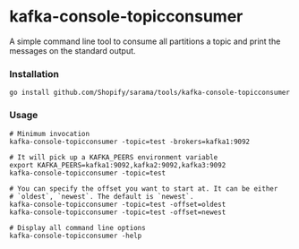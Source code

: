 # kafka-console-topicconsumer

A simple command line tool to consume all partitions a topic and print the messages
on the standard output.

### Installation

    go install github.com/Shopify/sarama/tools/kafka-console-topicconsumer

### Usage

    # Minimum invocation
    kafka-console-topicconsumer -topic=test -brokers=kafka1:9092

    # It will pick up a KAFKA_PEERS environment variable
    export KAFKA_PEERS=kafka1:9092,kafka2:9092,kafka3:9092
    kafka-console-topicconsumer -topic=test

    # You can specify the offset you want to start at. It can be either
    # `oldest`, `newest`. The default is `newest`.
    kafka-console-topicconsumer -topic=test -offset=oldest
    kafka-console-topicconsumer -topic=test -offset=newest

    # Display all command line options
    kafka-console-topicconsumer -help
